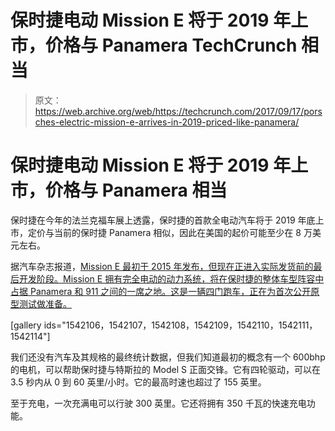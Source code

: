 # 保时捷电动 Mission E 将于 2019 年上市，价格与 Panamera TechCrunch 相当

> 原文：<https://web.archive.org/web/https://techcrunch.com/2017/09/17/porsches-electric-mission-e-arrives-in-2019-priced-like-panamera/>

# 保时捷电动 Mission E 将于 2019 年上市，价格与 Panamera 相当

保时捷在今年的法兰克福车展上透露，保时捷的首款全电动汽车将于 2019 年底上市，定价与当前的保时捷 Panamera 相似，因此在美国的起价可能至少在 8 万美元左右。

据汽车杂志报道，[Mission E 最初于 2015 年发布，但现在正进入实际发货前的最后开发阶段。Mission E 拥有完全电动的动力系统，将在保时捷的整体车型阵容中占据 Panamera 和 911 之间的一席之地。这是一辆四门跑车，正在为首次公开原型测试做准备。](https://web.archive.org/web/20221006074449/http://www.carmagazine.co.uk/car-news/motor-shows-events/frankfurt/2015/porsche-mission-e-the-pure-electric-sports-car-shocks-frankfurt/)

[gallery ids="1542106，1542107，1542108，1542109，1542110，1542111，1542114"]

我们还没有汽车及其规格的最终统计数据，但我们知道最初的概念有一个 600bhp 的电机，可以帮助保时捷与特斯拉的 Model S 正面交锋。它有四轮驱动，可以在 3.5 秒内从 0 到 60 英里/小时。它的最高时速也超过了 155 英里。

至于充电，一次充满电可以行驶 300 英里。它还将拥有 350 千瓦的快速充电功能。